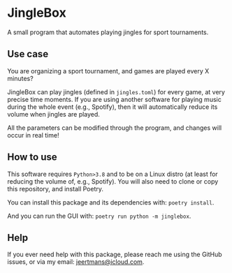 # JingleBox

A small program that automates playing jingles for sport tournaments.

## Use case

You are organizing a sport tournament, and games are played every X minutes?

JingleBox can play jingles (defined in `jingles.toml`) for every game,
at very precise time moments.
If you are using another software for playing music during the whole event
(e.g., Spotify), then it will automatically reduce its volume when jingles
are played.

All the parameters can be modified through the program, and changes will
occur in real time!

## How to use

This software requires `Python>3.8` and to be on a Linux distro
(at least for reducing the volume of, e.g., Spotify). You will also
need to clone or copy this repository, and install Poetry.

You can install this package and its dependencies with: `poetry install`.

And you can run the GUI with: `poetry run python -m jinglebox`.

## Help

If you ever need help with this package, please reach me using the GitHub
issues, or via my email:
[jeertmans@icloud.com](mailto:jeertmans@icloud.com).
